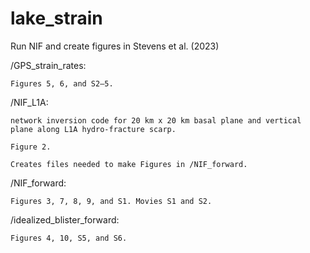 # lake_strain
Run NIF and create figures in Stevens et al. (2023)


/GPS_strain_rates: 
    
    Figures 5, 6, and S2–5.


/NIF_L1A: 
    
    network inversion code for 20 km x 20 km basal plane and vertical plane along L1A hydro-fracture scarp. 
    
    Figure 2. 
    
    Creates files needed to make Figures in /NIF_forward. 


/NIF_forward: 

    Figures 3, 7, 8, 9, and S1. Movies S1 and S2.


/idealized_blister_forward: 

    Figures 4, 10, S5, and S6.
